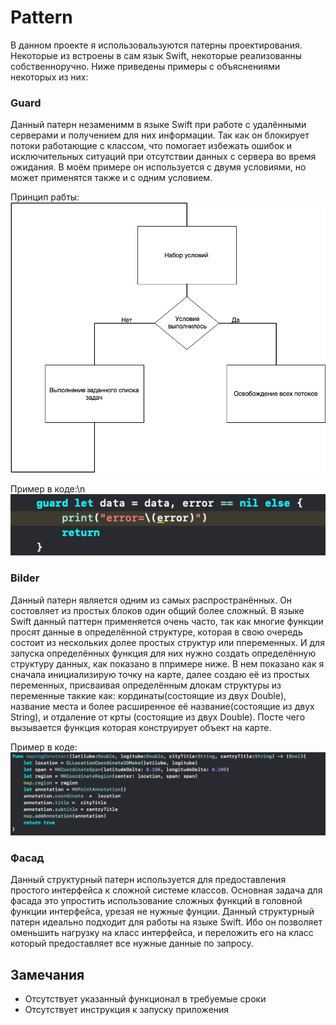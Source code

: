 
# Pattern
В данном проекте я использовальзуются патерны проектирования. Некоторые из встроены в сам язык Swift, некоторые реализованны собственноручно. Ниже приведены примеры с объяснениями некоторых из них:

### Guard

Данный патерн незаменимм в языке Swift при работе с удалёнными серверами и получением для них информации. Так как он блокирует потоки работающие с классом, что помогает избежать ошибок и исключительных ситуаций при отсутствии данных с сервера во время ожидания. В моём примере он используется с двумя условиями, но может применятся также и с одним условием.

Принцип рабты:
![Guard Pattern](../Images/Pattern/Guard.jpg)

Пример в коде:\n
![Guard Pattern in Code](../Images/Pattern/GuardCode.jpg)

### Bilder 

Данный патерн является одним из самых распространённых. Он состовляет из простых блоков один общий более сложный. В языке Swift данный паттерн применяется очень часто, так как многие функции просят данные в определённой структуре, которая в свою очередь состоит из нескольких долее простых структур или ппеременных. И для запуска определённых функция для них нужно создать определённую структуру данных, как показано в ппримере ниже. В нем показано как я сначала инициализирую точку на карте, далее создаю её из простых переменных, присваивая определённым длокам структуры из переменные таккие как: кординаты(состоящие из двух Double), название места и более расширенное её название(состоящие из двух String), и отдаление от крты (состоящие из двух Double). Посте чего вызывается функция которая конструирует объект на карте.

Пример в коде: 
![Bilder Pattern in Code](../Images/Pattern/BilderCode.jpg)

### Фасад

Данный структурный патерн используется для предоставления простого интерфейса к сложной системе классов. Основная задача для фасада это упростить использование сложных функций в головной функции интерфейса, урезая не нужные фунции. Данный структурный патерн идеально подходит для работы на языке Swift. Ибо он позволяет оменьшить нагрузку на класс интерфейса, и переложить его на класс который предоставляет все нужные данные по запросу. 



## Замечания
* Отсутствует указанный функционал в требуемые сроки
* Отсутствует инструкция к запуску приложения

